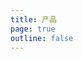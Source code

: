 ```yaml
---
title: 产品
page: true
outline: false
---
```


<script setup>
import AllProducts from '../../AllProducts.vue'
</script>

<AllProducts category="蝶阀,三偏心" />
